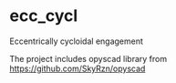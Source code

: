ecc_cycl
========

Eccentrically cycloidal engagement


The project includes opyscad library from https://github.com/SkyRzn/opyscad
